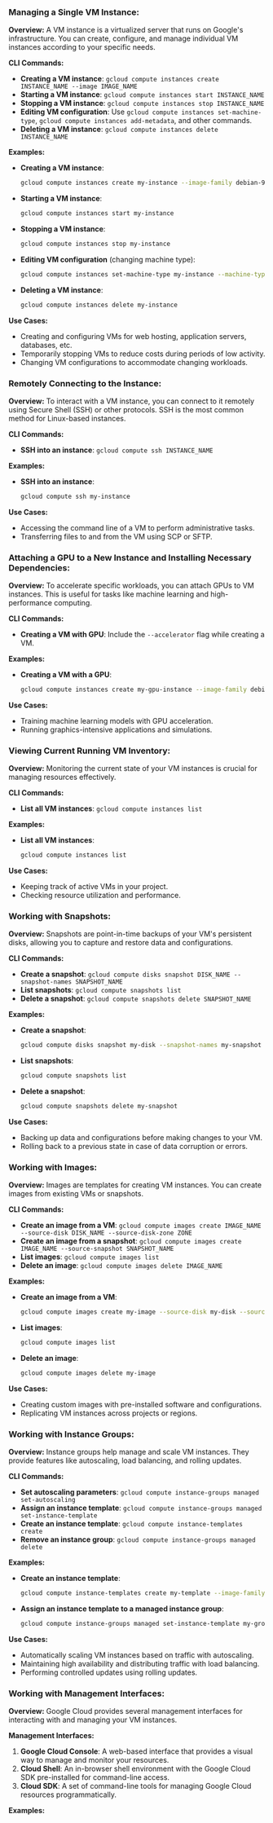 
### Managing a Single VM Instance:

**Overview:**
A VM instance is a virtualized server that runs on Google's infrastructure. You can create, configure, and manage individual VM instances according to your specific needs.

**CLI Commands:**
- **Creating a VM instance**: `gcloud compute instances create INSTANCE_NAME --image IMAGE_NAME`
- **Starting a VM instance**: `gcloud compute instances start INSTANCE_NAME`
- **Stopping a VM instance**: `gcloud compute instances stop INSTANCE_NAME`
- **Editing VM configuration**: Use `gcloud compute instances set-machine-type`, `gcloud compute instances add-metadata`, and other commands.
- **Deleting a VM instance**: `gcloud compute instances delete INSTANCE_NAME`

**Examples:**
- **Creating a VM instance**: 
  ```bash
  gcloud compute instances create my-instance --image-family debian-9 --image-project debian-cloud
  ```

- **Starting a VM instance**:
  ```bash
  gcloud compute instances start my-instance
  ```

- **Stopping a VM instance**:
  ```bash
  gcloud compute instances stop my-instance
  ```

- **Editing VM configuration** (changing machine type):
  ```bash
  gcloud compute instances set-machine-type my-instance --machine-type n1-standard-4
  ```

- **Deleting a VM instance**:
  ```bash
  gcloud compute instances delete my-instance
  ```

**Use Cases:**
- Creating and configuring VMs for web hosting, application servers, databases, etc.
- Temporarily stopping VMs to reduce costs during periods of low activity.
- Changing VM configurations to accommodate changing workloads.

### Remotely Connecting to the Instance:

**Overview:**
To interact with a VM instance, you can connect to it remotely using Secure Shell (SSH) or other protocols. SSH is the most common method for Linux-based instances.

**CLI Commands:**
- **SSH into an instance**: `gcloud compute ssh INSTANCE_NAME`

**Examples:**
- **SSH into an instance**:
  ```bash
  gcloud compute ssh my-instance
  ```

**Use Cases:**
- Accessing the command line of a VM to perform administrative tasks.
- Transferring files to and from the VM using SCP or SFTP.

### Attaching a GPU to a New Instance and Installing Necessary Dependencies:

**Overview:**
To accelerate specific workloads, you can attach GPUs to VM instances. This is useful for tasks like machine learning and high-performance computing.

**CLI Commands:**
- **Creating a VM with GPU**: Include the `--accelerator` flag while creating a VM.

**Examples:**
- **Creating a VM with a GPU**:
  ```bash
  gcloud compute instances create my-gpu-instance --image-family debian-9 --image-project debian-cloud --accelerator type=nvidia-tesla-p100,count=1
  ```

**Use Cases:**
- Training machine learning models with GPU acceleration.
- Running graphics-intensive applications and simulations.

### Viewing Current Running VM Inventory:

**Overview:**
Monitoring the current state of your VM instances is crucial for managing resources effectively.

**CLI Commands:**
- **List all VM instances**: `gcloud compute instances list`

**Examples:**
- **List all VM instances**:
  ```bash
  gcloud compute instances list
  ```

**Use Cases:**
- Keeping track of active VMs in your project.
- Checking resource utilization and performance.

### Working with Snapshots:

**Overview:**
Snapshots are point-in-time backups of your VM's persistent disks, allowing you to capture and restore data and configurations.

**CLI Commands:**
- **Create a snapshot**: `gcloud compute disks snapshot DISK_NAME --snapshot-names SNAPSHOT_NAME`
- **List snapshots**: `gcloud compute snapshots list`
- **Delete a snapshot**: `gcloud compute snapshots delete SNAPSHOT_NAME`

**Examples:**
- **Create a snapshot**:
  ```bash
  gcloud compute disks snapshot my-disk --snapshot-names my-snapshot
  ```

- **List snapshots**:
  ```bash
  gcloud compute snapshots list
  ```

- **Delete a snapshot**:
  ```bash
  gcloud compute snapshots delete my-snapshot
  ```

**Use Cases:**
- Backing up data and configurations before making changes to your VM.
- Rolling back to a previous state in case of data corruption or errors.

### Working with Images:

**Overview:**
Images are templates for creating VM instances. You can create images from existing VMs or snapshots.

**CLI Commands:**
- **Create an image from a VM**: `gcloud compute images create IMAGE_NAME --source-disk DISK_NAME --source-disk-zone ZONE`
- **Create an image from a snapshot**: `gcloud compute images create IMAGE_NAME --source-snapshot SNAPSHOT_NAME`
- **List images**: `gcloud compute images list`
- **Delete an image**: `gcloud compute images delete IMAGE_NAME`

**Examples:**
- **Create an image from a VM**:
  ```bash
  gcloud compute images create my-image --source-disk my-disk --source-disk-zone us-central1-a
  ```

- **List images**:
  ```bash
  gcloud compute images list
  ```

- **Delete an image**:
  ```bash
  gcloud compute images delete my-image
  ```

**Use Cases:**
- Creating custom images with pre-installed software and configurations.
- Replicating VM instances across projects or regions.

### Working with Instance Groups:

**Overview:**
Instance groups help manage and scale VM instances. They provide features like autoscaling, load balancing, and rolling updates.

**CLI Commands:**
- **Set autoscaling parameters**: `gcloud compute instance-groups managed set-autoscaling`
- **Assign an instance template**: `gcloud compute instance-groups managed set-instance-template`
- **Create an instance template**: `gcloud compute instance-templates create`
- **Remove an instance group**: `gcloud compute instance-groups managed delete`

**Examples:**
- **Create an instance template**:
  ```bash
  gcloud compute instance-templates create my-template --image-family debian-9 --image-project debian-cloud
  ```

- **Assign an instance template to a managed instance group**:
  ```bash
  gcloud compute instance-groups managed set-instance-template my-group --template my-template --zone us-central1-a
  ```

**Use Cases:**
- Automatically scaling VM instances based on traffic with autoscaling.
- Maintaining high availability and distributing traffic with load balancing.
- Performing controlled updates using rolling updates.

### Working with Management Interfaces:

**Overview:**
Google Cloud provides several management interfaces for interacting with and managing your VM instances.

**Management Interfaces:**
1. **Google Cloud Console**: A web-based interface that provides a visual way to manage and monitor your resources.
2. **Cloud Shell**: An in-browser shell environment with the Google Cloud SDK pre-installed for command-line access.
3. **Cloud SDK**: A set of command-line tools for managing Google Cloud resources programmatically.

**Examples:**

